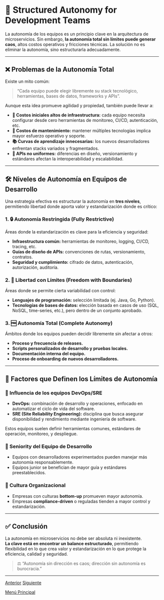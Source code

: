 # 🧩 Structured Autonomy for Development Teams

La autonomía de los equipos es un principio clave en la arquitectura de microservicios. Sin embargo, **la autonomía total sin límites puede generar caos**, altos costos operativos y fricciones técnicas. La solución no es eliminar la autonomía, sino estructurarla adecuadamente.

---

## ❌ Problemas de la Autonomía Total

Existe un mito común:  
> “Cada equipo puede elegir libremente su stack tecnológico, herramientas, bases de datos, frameworks y APIs”.

Aunque esta idea promueve agilidad y propiedad, también puede llevar a:

- **🚧 Costos iniciales altos de infraestructura:** cada equipo necesita configurar desde cero herramientas de monitoreo, CI/CD, autenticación, etc.
- **💸 Costos de mantenimiento:** mantener múltiples tecnologías implica mayor esfuerzo operativo y soporte.
- **📚 Curvas de aprendizaje innecesarias:** los nuevos desarrolladores enfrentan stacks variados y fragmentados.
- **🔗 APIs no uniformes:** diferencias en diseño, versionamiento y estándares afectan la interoperabilidad y escalabilidad.

---

## 🛠️ Niveles de Autonomía en Equipos de Desarrollo

Una estrategia efectiva es estructurar la autonomía en **tres niveles**, permitiendo libertad donde aporta valor y estandarización donde es crítico:

### 1. 🔒 Autonomía Restringida (Fully Restrictive)

Áreas donde la estandarización es clave para la eficiencia y seguridad:

- **Infraestructura común:** herramientas de monitoreo, logging, CI/CD, tracing, etc.
- **Guías de diseño de APIs:** convenciones de rutas, versionamiento, contratos.
- **Seguridad y cumplimiento:** cifrado de datos, autenticación, autorización, auditoría.

### 2. 🚧 Libertad con Límites (Freedom with Boundaries)

Áreas donde se permite cierta variabilidad con control:

- **Lenguajes de programación:** selección limitada (ej. Java, Go, Python).
- **Tecnologías de bases de datos:** elección basada en casos de uso (SQL, NoSQL, time-series, etc.), pero dentro de un conjunto aprobado.

### 3. 🆓 Autonomía Total (Complete Autonomy)

Ámbitos donde los equipos pueden decidir libremente sin afectar a otros:

- **Proceso y frecuencia de releases.**
- **Scripts personalizados de desarrollo y pruebas locales.**
- **Documentación interna del equipo.**
- **Proceso de onboarding de nuevos desarrolladores.**

---

## 🧮 Factores que Definen los Límites de Autonomía

### 🤝 Influencia de los equipos DevOps/SRE

- **DevOps:** combinación de desarrollo y operaciones, enfocado en automatizar el ciclo de vida del software.
- **SRE (Site Reliability Engineering):** disciplina que busca asegurar disponibilidad y rendimiento mediante ingeniería de software.
  
Estos equipos suelen definir herramientas comunes, estándares de operación, monitoreo, y despliegue.

### 🧠 Seniority del Equipo de Desarrollo

- Equipos con desarrolladores experimentados pueden manejar más autonomía responsablemente.
- Equipos junior se benefician de mayor guía y estándares preestablecidos.

### 🏢 Cultura Organizacional

- Empresas con culturas **bottom-up** promueven mayor autonomía.
- Empresas **compliance-driven** o reguladas tienden a mayor control y estandarización.

---

## ✅ Conclusión

La autonomía en microservicios no debe ser absoluta ni inexistente.  
**La clave está en encontrar un balance estructurado**, permitiendo flexibilidad en lo que crea valor y estandarización en lo que protege la eficiencia, calidad y seguridad.

> ⚖️ “Autonomía sin dirección es caos; dirección sin autonomía es burocracia.”

---

[Anterior](https://github.com/wilfredoha/microservices-event_driven-architecture/blob/main/02_Microservices_Principles/02_dry_principle_shared_libraries.md)   [Siguiente](https://github.com/wilfredoha/microservices-event_driven-architecture/blob/main/02_Microservices_Principles/04_micro_frontends.md)

[Menú Principal](https://github.com/wilfredoha/microservices-event_driven-architecture)